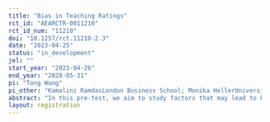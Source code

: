 ```yaml
---
title: "Bias in Teaching Ratings"
rct_id: "AEARCTR-0011210"
rct_id_num: "11210"
doi: "10.1257/rct.11210-2.3"
date: "2023-04-25"
status: "in_development"
jel: ""
start_year: "2023-04-26"
end_year: "2028-05-31"
pi: "Tong Wang"
pi_other: "Kamalini RamdasLondon Business School; Monika HellerUniversity College London"
abstract: "In this pre-test, we aim to study factors that may lead to bias in teaching ratings."
layout: registration
---
```


